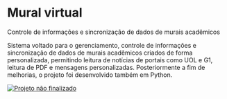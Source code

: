 # Mural virtual
Controle de informações e sincronização de dados de murais acadêmicos

Sistema voltado para o gerenciamento, controle de informações e sincronização de dados de murais acadêmicos criados de forma personalizada, permitindo leitura de notícias de portais como UOL e G1, leitura de PDF e mensagens personalizadas. Posteriormente a fim de melhorias, o projeto foi desenvolvido também em Python.

[![Projeto não finalizado](https://img.shields.io/badge/info-Projeto%20n%C3%A3o%20finalizado-%234287f5)](https://github.com/gustavo-spec/mural-virtual)
